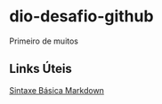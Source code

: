 # dio-desafio-github
Primeiro de muitos

## Links Úteis
[Sintaxe Básica Markdown](https://www.markdownguide.org/basic-syntax/)
